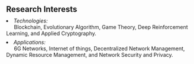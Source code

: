 <h2 style="margin: 60px 0px 10px;">Research Interests</h2>

<ul style="margin: 0; padding-left: 0; list-style-position: inside;">
    <!-- <li><strong>6G networks:</strong> resource sharing, multi-objective optimization, security and privacy.</li>
    <li><strong>Blockchain:</strong> consensus mechanisms, distributed network management.</li>
    <li><strong>Internet of things:</strong> resource management, information sharing, distributed security.</li> -->
    <li>
        <em>Technologies:</em><br>
        <span style="padding-left: 1.5em;">Blockchain, Evolutionary Algorithm, Game Theory, Deep Reinforcement Learning, and Applied Cryptography.</span>
    </li>
    <li style="margin-top: 0.5em;">
        <em>Applications:</em><br>
        <span style="padding-left: 1.5em;">6G Networks, Internet of things, Decentralized Network Management, Dynamic Resource Management, and Network Security and Privacy.</span>
    </li>
</ul>
